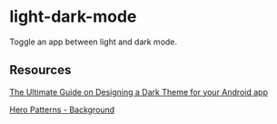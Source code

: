 # light-dark-mode
Toggle an app between light and dark mode.
## Resources
[The Ultimate Guide on Designing a Dark Theme for your Android app](https://blog.prototypr.io/how-to-design-a-dark-theme-for-your-android-app-3daeb264637)

[Hero Patterns - Background](https://heropatterns.com/)